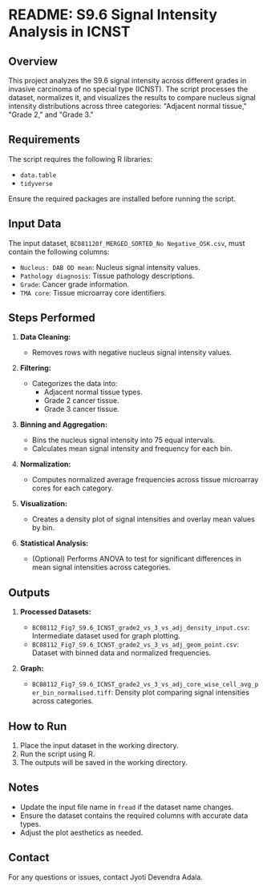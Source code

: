 # README: S9.6 Signal Intensity Analysis in ICNST

## Overview

This project analyzes the S9.6 signal intensity across different grades in invasive carcinoma of no special type (ICNST). The script processes the dataset, normalizes it, and visualizes the results to compare nucleus signal intensity distributions across three categories: "Adjacent normal tissue," "Grade 2," and "Grade 3."

## Requirements

The script requires the following R libraries:
- `data.table`
- `tidyverse`

Ensure the required packages are installed before running the script.

## Input Data

The input dataset, `BC081120f_MERGED_SORTED_No Negative_OSK.csv`, must contain the following columns:
- `Nucleus: DAB OD mean`: Nucleus signal intensity values.
- `Pathology diagnosis`: Tissue pathology descriptions.
- `Grade`: Cancer grade information.
- `TMA core`: Tissue microarray core identifiers.

## Steps Performed

1. **Data Cleaning:**
   - Removes rows with negative nucleus signal intensity values.

2. **Filtering:**
   - Categorizes the data into:
     - Adjacent normal tissue types.
     - Grade 2 cancer tissue.
     - Grade 3 cancer tissue.

3. **Binning and Aggregation:**
   - Bins the nucleus signal intensity into 75 equal intervals.
   - Calculates mean signal intensity and frequency for each bin.

4. **Normalization:**
   - Computes normalized average frequencies across tissue microarray cores for each category.

5. **Visualization:**
   - Creates a density plot of signal intensities and overlay mean values by bin.

6. **Statistical Analysis:**
   - (Optional) Performs ANOVA to test for significant differences in mean signal intensities across categories.

## Outputs

1. **Processed Datasets:**
   - `BC08112_Fig7_S9.6_ICNST_grade2_vs_3_vs_adj_density_input.csv`: Intermediate dataset used for graph plotting.
   - `BC08112_Fig7_S9.6_ICNST_grade2_vs_3_vs_adj_geom_point.csv`: Dataset with binned data and normalized frequencies.

2. **Graph:**
   - `BC08112_Fig7_S9.6_ICNST_grade2_vs_3_vs_adj_core_wise_cell_avg_per_bin_normalised.tiff`: Density plot comparing signal intensities across categories.

## How to Run

1. Place the input dataset in the working directory.
2. Run the script using R.
3. The outputs will be saved in the working directory.

## Notes

- Update the input file name in `fread` if the dataset name changes.
- Ensure the dataset contains the required columns with accurate data types.
- Adjust the plot aesthetics as needed.

## Contact

For any questions or issues, contact Jyoti Devendra Adala.
